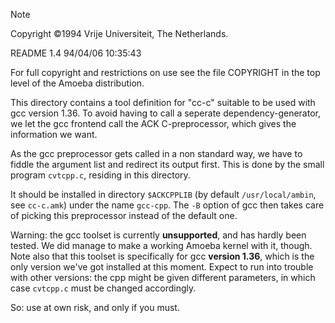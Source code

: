 > [!NOTE]
> Copyright :copyright:1994 Vrije Universiteit, The Netherlands.
>	
>	README	1.4	94/04/06 10:35:43
>
> For full copyright and restrictions on use see the file COPYRIGHT in the
> top level of the Amoeba distribution.

This directory contains a tool definition for "cc-c" suitable to be used
with gcc version 1.36.
To avoid having to call a seperate dependency-generator, we let the gcc
frontend call the ACK C-preprocessor, which gives the information we want.

As the gcc preprocessor gets called in a non standard way, we have to
fiddle the argument list and redirect its output first.
This is done by the small program `cvtcpp.c`, residing in this directory.

It should be installed in directory `$ACKCPPLIB` (by default `/usr/local/ambin`,
see `cc-c.amk`) under the name `gcc-cpp`.  The `-B` option of gcc then takes
care of picking this preprocessor instead of the default one.

Warning: the gcc toolset is currently **unsupported**, and has hardly
been tested.  We did manage to make a working Amoeba kernel with it, though.
Note also that this toolset is specifically for gcc **version 1.36**,
which is the only version we've got installed at this moment.
Expect to run into trouble with other versions: the cpp might be given
different parameters, in which case `cvtcpp.c` must be changed accordingly.

So: use at own risk, and only if you must.
